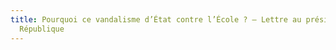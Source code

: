```yaml
---
title: Pourquoi ce vandalisme d’État contre l’École ? – Lettre au président de la
  République
---
```

